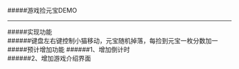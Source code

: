 #####游戏捡元宝DEMO         
***
#####实现功能      
######键盘左右键控制小猫移动，元宝随机掉落，每捡到元宝一枚分数加一       
#####预计增加功能
######1、增加倒计时       
######2、增加游戏介绍界面      
